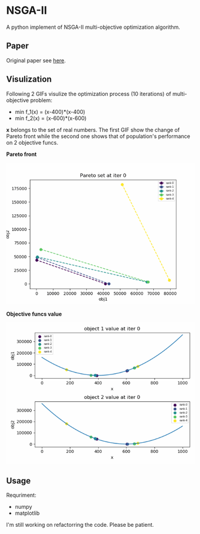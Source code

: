 # NSGA-II
A python implement of NSGA-II multi-objective optimization algorithm.

## Paper
Original paper see [here](https://ieeexplore.ieee.org/document/996017).

## Visulization

Following 2 GIFs visulize the optimization process (10 iterations) of multi-objective problem:
- min f_1(x) = (x-400)*(x-400)
- min f_2(x) = (x-600)*(x-600)
  
**x** belongs to the set of real numbers. The first GIF show the change of Pareto front while the second one shows that of population's performance on 2 objective funcs.

**Pareto front**

![Pareto front](./img/pareto.gif)

**Objective funcs value**

![Objective funcs value](./img/obj.gif)

## Usage
Requriment:
- numpy
- matplotlib

I'm still working on refactorring the code. Please be patient.